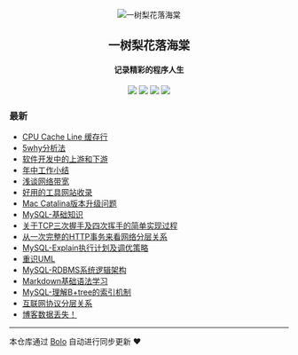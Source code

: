 <p align="center"><img alt="一树梨花落海棠" src="https://cdn.zhangfeibiao.com/wp-content/uploads/2018/10/微信图片_20181023111351.jpg"></p><h2 align="center">
一树梨花落海棠
</h2>

<h4 align="center">记录精彩的程序人生</h4>
<p align="center"><a title="一树梨花落海棠" target="_blank" href="https://github.com/zhangfeibiao/bolo-blog"><img src="https://img.shields.io/github/last-commit/zhangfeibiao/bolo-blog.svg?style=flat-square&color=FF9900"></a>
<a title="GitHub repo size in bytes" target="_blank" href="https://github.com/zhangfeibiao/bolo-blog"><img src="https://img.shields.io/github/repo-size/zhangfeibiao/bolo-blog.svg?style=flat-square"></a>
<a title="Bolo Version" target="_blank" href="https://github.com/adlered/bolo-solo"><img src="https://img.shields.io/badge/bolo-v2.0 稳定版-f1e05a.svg?style=flat-square&color=blueviolet"></a>
<a title="Hits" target="_blank" href="https://github.com/88250/hits"><img src="https://hits.b3log.org/zhangfeibiao/bolo-blog.svg"></a></p>

### 最新

* [CPU Cache Line 缓存行](http://101.224.11.161/bolo_war/articles/2020/09/04/1599209536646.html)
* [5why分析法](http://101.224.11.161/bolo_war/articles/2020/09/04/1599222747874.html)
* [软件开发中的上游和下游](http://101.224.11.161/bolo_war/articles/2020/09/01/1598965270893.html)
* [年中工作小结](http://101.224.11.161/bolo_war/articles/2020/08/29/1598697067344.html)
* [浅谈网络带宽](http://101.224.11.161/bolo_war/articles/2020/08/22/1598104178377.html)
* [好用的工具网站收录](http://101.224.11.161/bolo_war/toolSites)
* [Mac Catalina版本升级问题](http://101.224.11.161/bolo_war/1593959772687.html)
* [MySQL-基础知识](http://101.224.11.161/bolo_war/1593949777404.html)
* [关于TCP三次握手及四次挥手的简单实现过程](http://101.224.11.161/bolo_war/1593945016007.html)
* [从一次完整的HTTP事务来看网络分层关系](http://101.224.11.161/bolo_war/1593944291815.html)
* [MySQL-Explain执行计划及调优策略](http://101.224.11.161/bolo_war/593928128028.html)
* [重识UML](http://101.224.11.161/bolo_war/1593860043217.html)
* [MySQL-RDBMS系统逻辑架构](http://101.224.11.161/bolo_war/1593860013350.html)
* [Markdown基础语法学习](http://101.224.11.161/bolo_war/1593851867749.html)
* [MySQL-理解B+tree的索引机制](http://101.224.11.161/bolo_war/1593851663949.html)
* [互联网协议分层关系](http://101.224.11.161/bolo_war/1575995062860.html)
* [博客数据丢失！](http://101.224.11.161/bolo_war/hello-solo)



---

本仓库通过 [Bolo](https://github.com/adlered/bolo-solo) 自动进行同步更新 ❤️ 